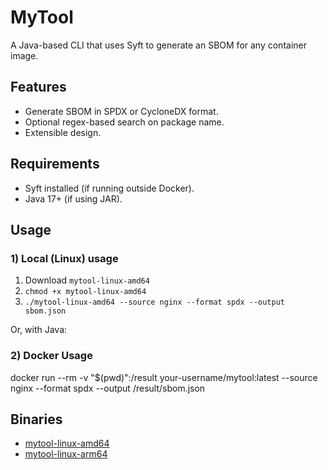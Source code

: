 # MyTool

A Java-based CLI that uses Syft to generate an SBOM for any container image.

## Features
- Generate SBOM in SPDX or CycloneDX format.
- Optional regex-based search on package name.
- Extensible design.

## Requirements
- Syft installed (if running outside Docker).
- Java 17+ (if using JAR).

## Usage
### 1) Local (Linux) usage
1. Download `mytool-linux-amd64`
2. `chmod +x mytool-linux-amd64`
3. `./mytool-linux-amd64 --source nginx --format spdx --output sbom.json`

Or, with Java:

### 2) Docker Usage
docker run --rm -v "$(pwd)":/result your-username/mytool:latest
--source nginx
--format spdx
--output /result/sbom.json


## Binaries
- [mytool-linux-amd64](https://github.com/vivekjaiho/mytool/releases/download/v1.0.0/mytool-linux-amd64)
- [mytool-linux-arm64](https://github.com/vivekjaiho/mytool/releases/download/v1.0.0/mytool-linux-arm64)

